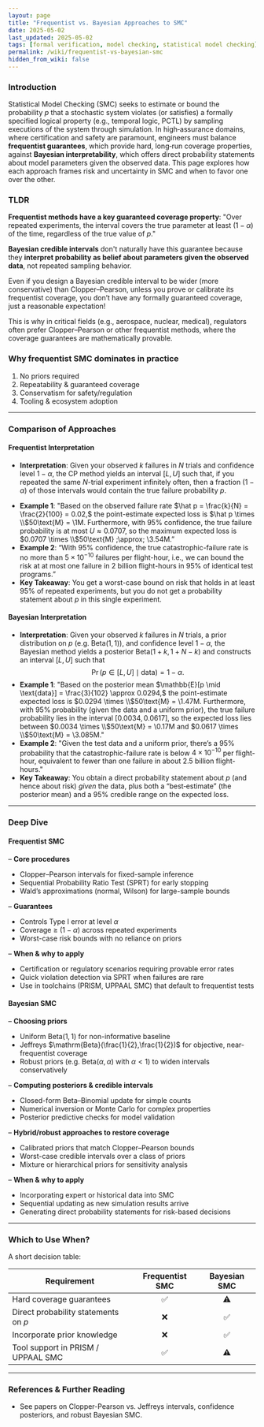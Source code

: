 ```yaml
---
layout: page
title: "Frequentist vs. Bayesian Approaches to SMC"
date: 2025-05-02
last_updated: 2025-05-02
tags: [formal verification, model checking, statistical model checking]
permalink: /wiki/frequentist-vs-bayesian-smc
hidden_from_wiki: false
---
```


### **Introduction**

Statistical Model Checking (SMC) seeks to estimate or bound the probability $p$ that a stochastic system violates (or satisfies) a formally specified logical property (e.g., temporal logic, PCTL) by sampling executions of the system through simulation. In high‐assurance domains, where certification and safety are paramount, engineers must balance **frequentist guarantees**, which provide hard, long‐run coverage properties, against **Bayesian interpretability**, which offers direct probability statements about model parameters given the observed data. This page explores how each approach frames risk and uncertainty in SMC and when to favor one over the other.

### **TLDR**

**Frequentist methods have a key guaranteed coverage property**: "Over repeated experiments, the interval covers the true parameter at least $(1-\alpha)$ of the time, regardless of the true value of $p$."

**Bayesian credible intervals** don't naturally have this guarantee because they **interpret probability as belief about parameters given the observed data**, not repeated sampling behavior.

Even if you design a Bayesian credible interval to be wider (more conservative) than Clopper–Pearson, unless you prove or calibrate its frequentist coverage, you don’t have any formally guaranteed coverage, just a reasonable expectation!

This is why in critical fields (e.g., aerospace, nuclear, medical), regulators often prefer Clopper–Pearson or other frequentist methods, where the coverage guarantees are mathematically provable.

### **Why frequentist SMC dominates in practice**
1. No priors required  
2. Repeatability & guaranteed coverage  
3. Conservatism for safety/regulation  
4. Tooling & ecosystem adoption

---

### **Comparison of Approaches**

#### **Frequentist Interpretation**

- **Interpretation**: Given your observed $k$ failures in $N$ trials and confidence level $1-\alpha$, the CP method yields an interval $[L,U]$ such that, if you repeated the same $N$-trial experiment infinitely often, then a fraction $(1-\alpha)$ of those intervals would contain the true failure probability $p$.
<!-- - **Example 1**: "With 95% confidence, the true failure probability is at most $U\approx0.0707$, so the maximum expected loss is $0.0707 \times \\$50 \text{M} \approx \\$3.54 \text{M}$." -->
- **Example 1**: "Based on the observed failure rate $\hat p = \frac{k}{N} = \frac{2}{100} = 0.02,$ the point-estimate expected loss is $\hat p \times \\$50\text{M} = \\$1\text{M}.$ Furthermore, with 95% confidence, the true failure probability is at most $U \approx 0.0707$, so the maximum expected loss is $0.0707 \times \\$50\text{M} \;\approx\; \\$3.54\text{M}.$”
- **Example 2**: “With 95% confidence, the true catastrophic-failure rate is no more than $5\times10^{-10}$ failures per flight-hour, i.e., we can bound the risk at at most one failure in 2 billion flight-hours in 95% of identical test programs.”
- **Key Takeaway**: You get a worst-case bound on risk that holds in at least 95% of repeated experiments, but you do not get a probability statement about $p$ in this single experiment.

#### **Bayesian Interpretation**

- **Interpretation**: Given your observed $k$ failures in $N$ trials, a prior distribution on $p$ (e.g. $\mathrm{Beta}(1,1)$), and confidence level $1-\alpha$, the Bayesian method yields a posterior $\mathrm{Beta}(1+k,\,1+N-k)$ and constructs an interval $[L,U]$ such that  
  $$\Pr\bigl(p\in[L,U]\mid\text{data}\bigr)=1-\alpha.$$
- **Example 1**: "Based on the posterior mean $\mathbb{E}[p \mid \text{data}] = \frac{3}{102} \approx 0.0294,$ the point-estimate expected loss is $0.0294 \times \\$50\text{M} = \\$1.47\text{M}.$ Furthermore, with 95% probability (given the data and a uniform prior), the true failure probability lies in the interval $[0.0034, 0.0617],$ so the expected loss lies between $0.0034 \times \\$50\text{M} = \\$0.17\text{M}$ and $0.0617 \times \\$50\text{M} = \\$3.085\text{M}.$"
- **Example 2**: "Given the test data and a uniform prior, there’s a 95% probability that the catastrophic-failure rate is below $4\times10^{-10}$ per flight-hour,  equivalent to fewer than one failure in about 2.5 billion flight-hours."
- **Key Takeaway**: You obtain a direct probability statement about $p$ (and hence about risk) *given* the data, plus both a “best‐estimate” (the posterior mean) and a 95% credible range on the expected loss.


---

### **Deep Dive**

#### **Frequentist SMC**

– **Core procedures**  
  * Clopper–Pearson intervals for fixed-sample inference  
  * Sequential Probability Ratio Test (SPRT) for early stopping  
  * Wald’s approximations (normal, Wilson) for large-sample bounds  

– **Guarantees**
  * Controls Type I error at level $\alpha$
  * Coverage ≥ $(1−\alpha)$ across repeated experiments  
  * Worst-case risk bounds with no reliance on priors  

– **When & why to apply**  
  * Certification or regulatory scenarios requiring provable error rates  
  * Quick violation detection via SPRT when failures are rare  
  * Use in toolchains (PRISM, UPPAAL SMC) that default to frequentist tests  

#### **Bayesian SMC**

– **Choosing priors**  
  * Uniform $\mathrm{Beta}(1,1)$ for non-informative baseline  
  * Jeffreys $\mathrm{Beta}(\frac{1}{2},\frac{1}{2})$ for objective, near-frequentist coverage  
  * Robust priors (e.g. $\mathrm{Beta}(\alpha,\alpha)$ with $\alpha<1$) to widen intervals conservatively

– **Computing posteriors & credible intervals**
  * Closed-form Beta–Binomial update for simple counts
  * Numerical inversion or Monte Carlo for complex properties
  * Posterior predictive checks for model validation

– **Hybrid/robust approaches to restore coverage**
  * Calibrated priors that match Clopper–Pearson bounds
  * Worst-case credible intervals over a class of priors
  * Mixture or hierarchical priors for sensitivity analysis

– **When & why to apply**  
  * Incorporating expert or historical data into SMC  
  * Sequential updating as new simulation results arrive  
  * Generating direct probability statements for risk-based decisions  

---

### **Which to Use When?**
A short decision table:

| Requirement                           | Frequentist SMC | Bayesian SMC |
|---------------------------------------|:---------------:|:------------:|
| Hard coverage guarantees              |      ✅          |      ⚠️      |
| Direct probability statements on $p$  |      ❌          |      ✅      |
| Incorporate prior knowledge           |      ❌          |      ✅      |
| Tool support in PRISM / UPPAAL SMC    |      ✅          |      ⚠️      |

---

### **References & Further Reading**

* See papers on Clopper-Pearson vs. Jeffreys intervals, confidence posteriors, and robust Bayesian SMC.
